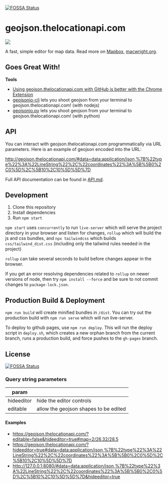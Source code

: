 [![FOSSA Status](https://app.fossa.io/api/projects/git%2Bhttps%3A%2F%2Fgithub.com%2Fmapbox%2Fgeojson.thelocationapi.com.svg?type=shield)](https://app.fossa.io/projects/git%2Bhttps%3A%2F%2Fgithub.com%2Fmapbox%2Fgeojson.thelocationapi.com?ref=badge_shield)

# geojson.thelocationapi.com

![](http://i.cloudup.com/kz3BAF7Hnx.png)

A fast, simple editor for map data. Read more on [Mapbox](https://www.mapbox.com/blog/geojsonio-announce/),
[macwright.org](https://macwright.org/2013/07/26/geojsonio.html).

## Goes Great With!

**Tools**

- [Using geojson.thelocationapi.com with GitHub is better with the Chrome Extension](https://chrome.google.com/webstore/detail/geojsonio/oibjgofbhldcajfamjganpeacipebckp)
- [geojsonio-cli](https://github.com/mapbox/geojsonio-cli) lets you shoot geojson from your terminal to geojson.thelocationapi.com! (with nodejs)
- [geojsonio.py](https://github.com/jwass/geojsonio.py) lets you shoot geojson from your terminal to geojson.thelocationapi.com! (with python)

## API

You can interact with geojson.thelocationapi.com programmatically via URL parameters. Here is an example of geojson encoded into the URL:

http://geojson.thelocationapi.com/#data=data:application/json,%7B%22type%22%3A%22LineString%22%2C%22coordinates%22%3A%5B%5B0%2C0%5D%2C%5B10%2C10%5D%5D%7D

Full API documentation can be found in [API.md](API.md).

## Development

1. Clone this repository
2. Install dependencies
3. Run `npm start`

`npm start` uses `concurrently` to run `live-server` which will serve the project directory in your browser and listen for changes, `rollup` which will build the js and css bundles, and `npx tailwindcss` which builds `css/tailwind_dist.css` (including only the tailwind rules needed in the project)

`rollup` can take several seconds to build before changes appear in the browser.

If you get an error resolving dependencies related to `rollup` on newer versions of node, then try `npm install --force` and be sure to not commit changes to `package-lock.json`.

## Production Build & Deployment

`npm run build` will create minified bundles in `/dist`. You can try out the production build with `npm run serve` which will run live-server.

To deploy to github pages, use `npm run deploy`.  This will run the deploy script in `deploy.sh`, which creates a new orphan branch from the current branch, runs a production build, and force pushes to the `gh-pages` branch.

## License

[![FOSSA Status](https://app.fossa.io/api/projects/git%2Bhttps%3A%2F%2Fgithub.com%2Fmapbox%2Fgeojson.thelocationapi.com.svg?type=large)](https://app.fossa.io/projects/git%2Bhttps%3A%2F%2Fgithub.com%2Fmapbox%2Fgeojson.thelocationapi.com?ref=badge_large)


### Query string parameters

|param||
|---|---|
|hideeditor| hide the editor controls | 
|editable| allow the geojson shapes to be edited |

#### Examples

- https://geojson.thelocationapi.com/?editable=false&hideeditor=true#map=2/26.32/28.5
- https://geojson.thelocationapi.com/?hideeditor=true#data=data:application/json,%7B%22type%22%3A%22LineString%22%2C%22coordinates%22%3A%5B%5B0%2C0%5D%2C%5B10%2C10%5D%5D%7D
- http://127.0.0.1:8080/#data=data:application/json,%7B%22type%22%3A%22LineString%22%2C%22coordinates%22%3A%5B%5B0%2C0%5D%2C%5B10%2C10%5D%5D%7D&hideeditor=true